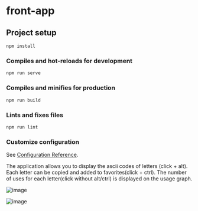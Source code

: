 # front-app

## Project setup
```
npm install
```

### Compiles and hot-reloads for development
```
npm run serve
```

### Compiles and minifies for production
```
npm run build
```

### Lints and fixes files
```
npm run lint
```

### Customize configuration
See [Configuration Reference](https://cli.vuejs.org/config/).

The application allows you to display the ascii codes of letters (click + alt). Each letter can be copied and added to favorites(click + ctrl). The number of uses for each letter(click without alt/ctrl) is displayed on the usage graph. 

![image](https://user-images.githubusercontent.com/37379307/120922963-68deec00-c6cc-11eb-8477-9236ae545752.png)

![image](https://user-images.githubusercontent.com/37379307/120922989-7ac08f00-c6cc-11eb-9598-2064766df5f2.png)
